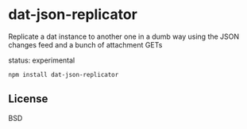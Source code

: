 # dat-json-replicator

Replicate a dat instance to another one in a dumb way using the JSON changes feed and a bunch of attachment GETs

status: experimental

```
npm install dat-json-replicator
```

## License

BSD